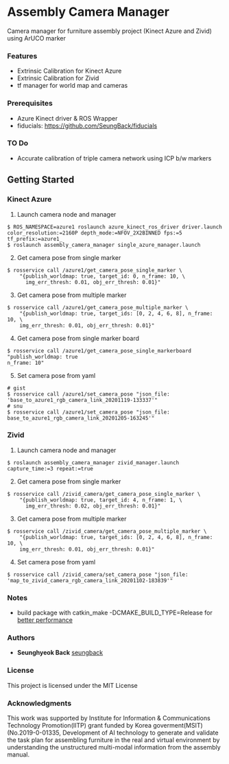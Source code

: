 # Assembly Camera Manager

Camera manager for furniture assembly project (Kinect Azure and Zivid) using ArUCO marker

### Features

- Extrinsic Calibration for Kinect Azure 
- Extrinsic Calibration for Zivid
- tf manager for world map and cameras

### Prerequisites

- Azure Kinect driver & ROS Wrapper
- fiducials: https://github.com/SeungBack/fiducials

### TO Do

- Accurate calibration of triple camera network using ICP b/w markers


## Getting Started
### Kinect Azure

1. Launch camera node and manager
```
$ ROS_NAMESPACE=azure1 roslaunch azure_kinect_ros_driver driver.launch color_resolution:=2160P depth_mode:=NFOV_2X2BINNED fps:=5 tf_prefix:=azure1_
$ roslaunch assembly_camera_manager single_azure_manager.launch 
```
2. Get camera pose from single marker
```
$ rosservice call /azure1/get_camera_pose_single_marker \
    "{publish_worldmap: true, target_id: 0, n_frame: 10, \
      img_err_thresh: 0.01, obj_err_thresh: 0.01}" 
```
3. Get camera pose from multiple marker
```
$ rosservice call /azure1/get_camera_pose_multiple_marker \
    "{publish_worldmap: true, target_ids: [0, 2, 4, 6, 8], n_frame: 10, \
    img_err_thresh: 0.01, obj_err_thresh: 0.01}" 
```
4. Get camera pose from single marker board

```
$ rosservice call /azure1/get_camera_pose_single_markerboard "publish_worldmap: true
n_frame: 10"
```

5. Set camera pose from yaml
```
# gist
$ rosservice call /azure1/set_camera_pose "json_file: 'base_to_azure1_rgb_camera_link_20201119-133337'"
# snu
$ rosservice call /azure1/set_camera_pose "json_file: base_to_azure1_rgb_camera_link_20201205-163245'"
```


### Zivid 
1. Launch camera node and manager
```
$ roslaunch assembly_camera_manager zivid_manager.launch capture_time:=3 repeat:=true
```
2. Get camera pose from single marker
```
$ rosservice call /zivid_camera/get_camera_pose_single_marker \
    "{publish_worldmap: true, target_id: 4, n_frame: 1, \
      img_err_thresh: 0.02, obj_err_thresh: 0.01}" 
```
3. Get camera pose from multiple marker
```
$ rosservice call /zivid_camera/get_camera_pose_multiple_marker \
    "{publish_worldmap: true, target_ids: [0, 2, 4, 6, 8], n_frame: 10, \
    img_err_thresh: 0.01, obj_err_thresh: 0.01}" 
```
4. Set camera pose from yaml
```
$ rosservice call /zivid_camera/set_camera_pose "json_file: 'map_to_zivid_camera_rgb_camera_link_20201102-183839'"
```

### Notes

- build package with catkin_make -DCMAKE_BUILD_TYPE=Release for [better performance](https://github.com/microsoft/Azure_Kinect_ROS_Driver/issues/70)

### Authors

* **Seunghyeok Back** [seungback](https://github.com/SeungBack)

### License
This project is licensed under the MIT License

### Acknowledgments
This work was supported by Institute for Information & Communications Technology Promotion(IITP) grant funded by Korea goverment(MSIT) (No.2019-0-01335, Development of AI technology to generate and validate the task plan for assembling furniture in the real and virtual environment by understanding the unstructured multi-modal information from the assembly manual.






